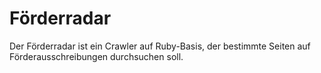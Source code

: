 # Förderradar
Der Förderradar ist ein Crawler auf Ruby-Basis, der bestimmte Seiten auf Förderausschreibungen durchsuchen soll.

